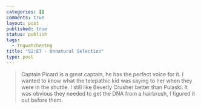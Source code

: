 ```yaml
--- 
categories: []
comments: true
layout: post
published: true
status: publish
tags: 
  - tngwatchestng
title: "S2:E7 - Unnatural Selection"
type: post
---
```

<blockquote>Captain Picard is a great captain, he has the perfect voice for it. I wanted to know what the telepathic kid was saying to her when they were in the shuttle. I still like Beverly Crusher better than Pulaski. It was obvious they needed to get the DNA from a hairbrush, I figured it out before them.</blockquote>
